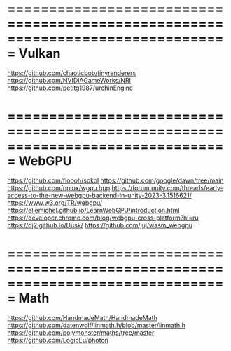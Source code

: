 ﻿===============================================================================
Vulkan
===============================================================================
https://github.com/chaoticbob/tinyrenderers
https://github.com/NVIDIAGameWorks/NRI
https://github.com/petitg1987/urchinEngine

===============================================================================
WebGPU
===============================================================================
https://github.com/floooh/sokol
https://github.com/google/dawn/tree/main
https://github.com/pplux/wgpu.hpp
https://forum.unity.com/threads/early-access-to-the-new-webgpu-backend-in-unity-2023-3.1516621/
https://www.w3.org/TR/webgpu/
https://eliemichel.github.io/LearnWebGPU/introduction.html
https://developer.chrome.com/blog/webgpu-cross-platform?hl=ru
https://dj2.github.io/Dusk/
https://github.com/juj/wasm_webgpu

===============================================================================
Math
===============================================================================
https://github.com/HandmadeMath/HandmadeMath
https://github.com/datenwolf/linmath.h/blob/master/linmath.h
https://github.com/polymonster/maths/tree/master
https://github.com/LogicEu/photon